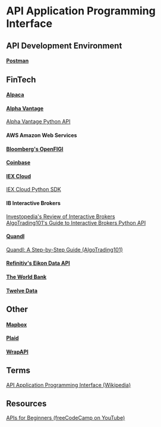 # API Application Programming Interface



## API Development Environment

#### [Postman](https://learning.postman.com)



## FinTech

#### [Alpaca](https://alpaca.markets/docs/)

#### [Alpha Vantage](https://www.alphavantage.co/documentation/)

[Alpha Vantage Python API](https://pypi.org/project/alpha-vantage/)<br>

#### AWS Amazon Web Services

#### [Bloomberg's OpenFIGI](https://www.openfigi.com)<br>

#### [Coinbase](https://developers.coinbase.com)

#### [IEX Cloud](https://iexcloud.io/docs/api/)

[IEX Cloud Python SDK](https://pypi.org/project/iexfinance/)<br>

#### IB Interactive Brokers

[Investopedia's Review of Interactive Brokers](https://www.investopedia.com/interactive-brokers-review-4587904)<br>
[AlgoTrading101's Guide to Interactive Brokers Python API](https://algotrading101.com/learn/interactive-brokers-python-api-native-guide/)<br>

#### [Quandl](https://docs.quandl.com/docs)

[Quandl: A Step-by-Step Guide (AlgoTrading101)](https://algotrading101.com/learn/quandl-guide/)<br>

#### [Refinitiv's Eikon Data API](https://developers.refinitiv.com/en/api-catalog/eikon/eikon-data-api)

#### [The World Bank](https://datahelpdesk.worldbank.org/knowledgebase/articles/889386-developer-information-overview)

#### [Twelve Data](https://twelvedata.com/docs#getting-started)



## Other

#### [Mapbox](https://docs.mapbox.com)
#### [Plaid](https://plaid.com/docs/)
#### [WrapAPI](https://wrapapi.com/docs/GettingStarted)



## Terms

[API Application Programming Interface (Wikipedia)](https://en.wikipedia.org/wiki/API)<br>



## Resources

[APIs for Beginners (freeCodeCamp on YouTube)](https://www.youtube.com/watch?v=GZvSYJDk-us)<br>
